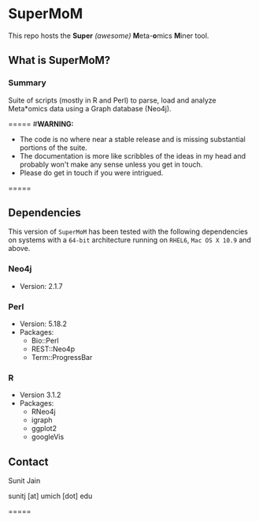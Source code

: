 # SuperMoM
This repo hosts the **Super** *(awesome)* **M**eta-**o**mics **M**iner tool. 

## What is SuperMoM?

### Summary
Suite of scripts (mostly in R and Perl) to parse, load and analyze Meta*omics data using a Graph database (Neo4j).

=====
#**WARNING:** 

* The code is no where near a stable release and is missing substantial portions of the suite.
* The documentation is more like scribbles of the ideas in my head and probably won't make any sense unless you get in touch.
* Please do get in touch if you were intrigued.

=====

## Dependencies
This version of `SuperMoM` has been tested with the following dependencies on systems with a `64-bit` architecture running on `RHEL6`, `Mac OS X 10.9` and above.
### Neo4j
* Version: 2.1.7

### Perl
* Version: 5.18.2
* Packages:
	* Bio::Perl
	* REST::Neo4p
	* Term::ProgressBar

### R
* Version 3.1.2
* Packages:
	* RNeo4j
	* igraph
	* ggplot2
	* googleVis
	
## Contact

Sunit Jain

sunitj [at] umich [dot] edu

=====



